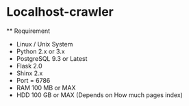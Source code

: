# Localhost-crawler

** Requirement
  * Linux / Unix System
  * Python 2.x or 3.x
  * PostgreSQL 9.3 or Latest
  * Flask 2.0
  * Shinx 2.x
  * Port = 6786
  * RAM 100 MB or MAX
  * HDD 100 GB or MAX (Depends on How much pages index)
